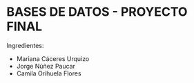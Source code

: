 # BASES DE DATOS - PROYECTO FINAL

Ingredientes:
- Mariana Cáceres Urquizo
- Jorge Núñez Paucar
- Camila Orihuela Flores
